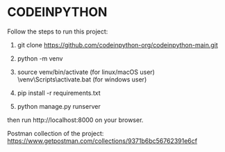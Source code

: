# CODEINPYTHON

Follow the steps to run this project:

1. git clone https://github.com/codeinpython-org/codeinpython-main.git

2. python -m venv

3. source venv/bin/activate (for linux/macOS user)
   \venv\Scripts\activate.bat  (for windows user)

4. pip install -r requirements.txt

5. python manage.py runserver

then run http://localhost:8000 on your browser.


Postman collection of the project: https://www.getpostman.com/collections/9371b6bc56762391e6cf
